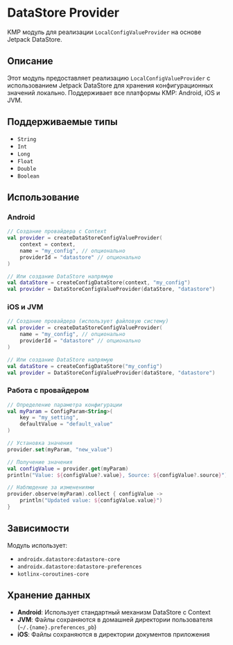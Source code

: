 # DataStore Provider

KMP модуль для реализации `LocalConfigValueProvider` на основе Jetpack DataStore.

## Описание

Этот модуль предоставляет реализацию `LocalConfigValueProvider` с использованием Jetpack DataStore для хранения конфигурационных значений локально. Поддерживает все платформы KMP: Android, iOS и JVM.

## Поддерживаемые типы

- `String`
- `Int`
- `Long`
- `Float`
- `Double`
- `Boolean`

## Использование

### Android

```kotlin
// Создание провайдера с Context
val provider = createDataStoreConfigValueProvider(
    context = context,
    name = "my_config", // опционально
    providerId = "datastore" // опционально
)

// Или создание DataStore напрямую
val dataStore = createConfigDataStore(context, "my_config")
val provider = DataStoreConfigValueProvider(dataStore, "datastore")
```

### iOS и JVM

```kotlin
// Создание провайдера (использует файловую систему)
val provider = createDataStoreConfigValueProvider(
    name = "my_config", // опционально
    providerId = "datastore" // опционально
)

// Или создание DataStore напрямую
val dataStore = createConfigDataStore("my_config")
val provider = DataStoreConfigValueProvider(dataStore, "datastore")
```

### Работа с провайдером

```kotlin
// Определение параметра конфигурации
val myParam = ConfigParam<String>(
    key = "my_setting",
    defaultValue = "default_value"
)

// Установка значения
provider.set(myParam, "new_value")

// Получение значения
val configValue = provider.get(myParam)
println("Value: ${configValue?.value}, Source: ${configValue?.source}")

// Наблюдение за изменениями
provider.observe(myParam).collect { configValue ->
    println("Updated value: ${configValue.value}")
}
```

## Зависимости

Модуль использует:
- `androidx.datastore:datastore-core`
- `androidx.datastore:datastore-preferences`
- `kotlinx-coroutines-core`

## Хранение данных

- **Android**: Использует стандартный механизм DataStore с Context
- **JVM**: Файлы сохраняются в домашней директории пользователя (`~/.{name}.preferences_pb`)
- **iOS**: Файлы сохраняются в директории документов приложения
